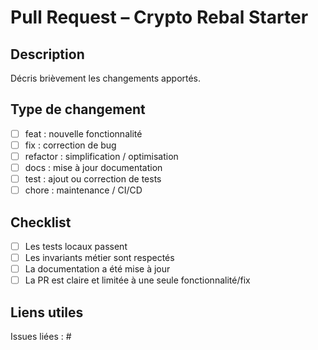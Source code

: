 # Pull Request – Crypto Rebal Starter

## Description
Décris brièvement les changements apportés.

## Type de changement
- [ ] feat : nouvelle fonctionnalité
- [ ] fix : correction de bug
- [ ] refactor : simplification / optimisation
- [ ] docs : mise à jour documentation
- [ ] test : ajout ou correction de tests
- [ ] chore : maintenance / CI/CD

## Checklist
- [ ] Les tests locaux passent
- [ ] Les invariants métier sont respectés
- [ ] La documentation a été mise à jour
- [ ] La PR est claire et limitée à une seule fonctionnalité/fix

## Liens utiles
Issues liées : #
